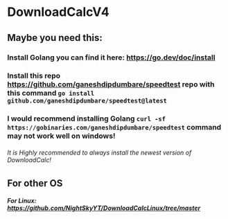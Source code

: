 # DownloadCalcV4
## Maybe you need this:
### Install Golang you can find it here: https://go.dev/doc/install
### Install this repo https://github.com/ganeshdipdumbare/speedtest repo with this command `go install github.com/ganeshdipdumbare/speedtest@latest`
### I would recommend installing Golang `curl -sf https://gobinaries.com/ganeshdipdumbare/speedtest` command may not work well on windows!
###### It is Highly recommended to always install the newest version of DownloadCalc!
## For other OS
##### For Linux: https://github.com/NightSkyYT/DownloadCalcLinux/tree/master



